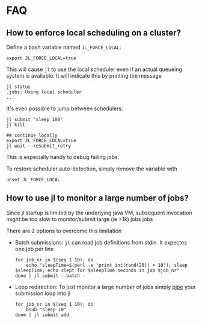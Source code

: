 # FAQ

## How to enforce local scheduling on a cluster?
Define a bash variable named `JL_FORCE_LOCAL`:
```
export JL_FORCE_LOCAL=true
```
This will cause `jl` to use the local scheduler even if an actual queueing system is available. It will indicate this by printing the message
```
jl status
.jobs: Using local scheduler
...
```
It's even possible to jump between schedulers:
```
jl submit "sleep 100"
jl kill

## continue locally
export JL_FORCE_LOCAL=true
jl wait --resubmit_retry
```
This is especially handy to debug failing jobs.


To restore scheduler auto-detection, simply remove the variable with
```
unset JL_FORCE_LOCAL
```



## How to use jl to monitor a large number of jobs?

Since jl startup is limited by the underlying java VM, subsequent invocation might be too slow to monitor/submit large (ie >1k) jobs jobs

There are 2 options to overcome this limitation

* Batch submissions: `jl` can read job definitions from stdin. It expectes one job per line

	```
	for job_nr in $(seq 1 10); do
	    echo "sleepTime=$(perl -e 'print int(rand(20)) + 10'); sleep $sleepTime; echo slept for $sleepTime seconds in job $job_nr"
	done | jl submit --batch -
	```

* Loop redirection: To just monitor a large number of jobs simply [pipe](http://stackoverflow.com/questions/18612603/redirecting-output-of-bash-for-loop) your submission loop into jl

	```
	for job_nr in $(seq 1 10); do
	    bsub "sleep 10"
	done | jl submit add
	```